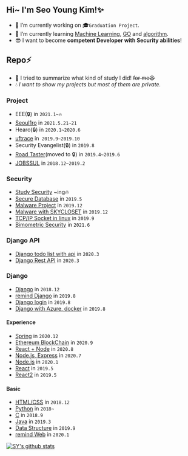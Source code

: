 ## Hi~ I'm Seo Young Kim!✨

- 🔭 I’m currently working on 🎓```Graduation Project```.  
- 🌱 I’m currently learning [Machine Learning](https://github.com/rrabit42/MachineLearning_practice), [GO](https://github.com/rrabit42/study_GO) and [algorithm](https://github.com/rrabit42/study_algorithm).  
- 😎 I want to become **competent Developer with Security abilities**!

## Repo⚡  
- 👷 I tried to summarize what kind of study I did! ~~for me😆~~  
- 💧 *I want to show my projects but most of them are private.*  

### Project  
* EEE(🔒) in ```2021.1~🔥```
* [Seoul1ro](https://github.com/rrabit42/Seoul1ro) in ```2021.5.21~21```  
* Hearo(🔒) in ```2020.1~2020.6```
* [uftrace](https://github.com/kosslab-kr/uftrace) in``` 2019.9~2019.10```
* Security Evangelist(🔒) in ```2019.8```
* [Road Taster](https://github.com/RoadTaster/RoadTaster)(moved to 🔒) in ```2019.4~2019.6```
* [JOBSSUL](https://github.com/pirogramming/JobSSUL) in ```2018.12~2019.2```  

### Security  
* [Study Security](https://github.com/rrabit42/study_security) ~ing🔥
* [Secure Database](https://github.com/rrabit42/Data-Encryption-Decryption-practice) in ```2019.5```  
* [Malware Project](https://github.com/rrabit42/Malware_Project_EWHA) in ```2019.12```
* [Malware with SKYCLOSET](https://github.com/rrabit42/Malware_Project_Skycloset) in ```2019.12```
* [TCP/IP Socket in linux](https://github.com/rrabit42/practice_TCP-IP-soket-programming) in ```2019.9```
* [Bimometric Security](https://github.com/rrabit42/Biometric-Security) in ```2021.6```  

### Django API
* [Django todo list with api](https://github.com/rrabit42/Django-todo-list-web) in ```2020.3```
* [Django Rest API](https://github.com/rrabit42/Django-RESTfulAPI) in ```2020.3```

### Django  
* [Django](https://github.com/rrabit42/Django_practice) in ```2018.12```
* [remind Django](https://github.com/rrabit42/Django_review) in ```2019.8```
* [Django login](https://github.com/rrabit42/Hackaton_study) in ```2019.8```
* [Django with Azure, docker](https://github.com/rrabit42/Hackathon_azure) in ```2019.8```

#### Experience
* [Spring](https://github.com/rrabit42/Spring_practice) in ```2020.12```
* [Ethereum BlockChain](https://github.com/rrabit42/BlockChain_Ehereum) in ```2020.9```
* [React + Node](https://github.com/rrabit42/Node.js-React_practice) in ```2020.8```
* [Node.js, Express](https://github.com/rrabit42/Node.js_practice) in ```2020.7```
* [Node.js](https://github.com/rrabit42/Node.js_practice2) in ```2020.1```
* [React](https://github.com/rrabit42/React_practice)  in ```2019.5```
* [React2](https://github.com/rrabit42/React_practice2) in ```2019.5```

#### Basic
* [HTML/CSS](https://github.com/rrabit42/HTML-CSS_practice) in ```2018.12```
* [Python](https://github.com/rrabit42/Python-Programming) in ```2018~```
* [C](https://github.com/rrabit42/C-programming) in ```2018.9```
* [Java](https://github.com/rrabit42/Java-programming) in ```2019.3```
* [Data Structure](https://github.com/rrabit42/DataStructure) in ```2019.9```
* [remind Web](https://github.com/rrabit42/Web) in ```2020.1```

[![SY's github stats](https://github-readme-stats.vercel.app/api?username=rrabit42)](https://github.com/rrabit42/github-readme-stats)
